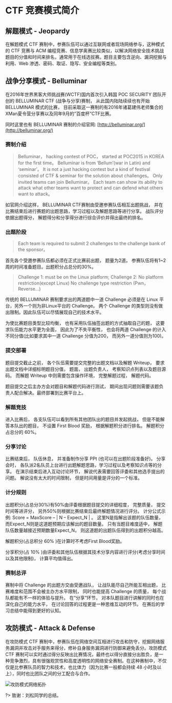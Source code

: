# CTF 竞赛模式简介

## 解题模式 - Jeopardy

在解题模式 CTF 赛制中，参赛队伍可以通过互联网或者现场网络参与，这种模式的 CTF 竞赛与 ACM 编程竞赛、信息学奥赛比较类似，以解决网络安全技术挑战题目的分值和时间来排名，通常用于在线选拔赛。题目主要包含逆向、漏洞挖掘与利用、Web 渗透、密码、取证、隐写、安全编程等类别。

## 战争分享模式 - Belluminar

在2016年世界黑客大师挑战赛(WCTF)国内首次引入韩国 POC SECURITY 团队开创的 BELLUMINAR CTF (战争与分享)赛制， 从此国内陆陆续续也有开始 BELLUMINAR 模式的比赛， 目前采取这一赛制的有2016年诸葛建伟老师集合的XMan夏令营分享赛以及同年9月的”百度杯”CTF比赛。

同时这里也有 BELLUMINAR 赛制的介绍官网: [http://belluminar.org/](http://belluminar.org/)

### 赛制介绍

> Belluminar， hacking contest of POC， started at POC2015 in KOREA for the first time。 Belluminar is from ‘Bellum’(war in Latin) and ‘seminar’。 It is not a just hacking contest but a kind of festival consisted of CTF & seminar for the solution about challenges。 Only invited teams can join Belluminar。 Each team can show its ability to attack what other teams want to protect and can defend what others want to attack。

如官网介绍这样， BELLUMINAR CTF赛制由受邀参赛队伍相互出题挑战， 并在比赛结束后进行赛题的出题思路，学习过程以及解题思路等进行分享。 战队评分依据出题得分， 解题得分和分享得分进行综合评价并得出最终的排名。

### 出题阶段

> Each team is required to submit 2 challenges to the challenge bank of the sponsor。

首先各个受邀参赛队伍都必须在正式比赛前出题， 题量为2道。 参赛队伍将有1~2周的时间准备题目。出题积分占总分的30%。

> Challenge 1: must be on the Linux platform; Challenge 2: No platform restriction(except Linux) No challenge type restriction (Pwn， Reverse…)

传统的 BELLUMINAR 赛制要求出的两道题中一道 Challenge 必须是在 Linux 平台，另外一个则为非Linux平台的 Challenge。 两个 Challenge 的类型则没有做出限制。因此队伍可以尽情展现自己的技术水平。

为使比赛题目类型比较均衡， 也有采用队伍抽签出题的方式抽取自己的题， 这要求队伍能力水平更为全面， 因此为了不失平衡性， 也会将两道 Challenge 的计入不同分值(比如要求其中一道 Challenge 分值为200， 而另外一道分值则为100)。

### 提交部署

题目提交截止之前， 各个队伍需要提交完整的出题文档以及解题 Writeup， 要求出题文档中详细标明题目分值， 题面， 出题负责人， 考察知识点列表以及题目源码。 而解题 Writeup 中则需要包含操作环境， 完整解题过程， 解题代码。

题目提交之后主办方会对题目和解题代码进行测试， 期间出现问题则需要该题负责人配合解决。最终部署到比赛平台上。

### 解题竞技

进入比赛后， 各支队伍可以看到所有其他团队出的题目并发起挑战， 但是不能解答本队出的题目， 不设置 First Blood 奖励， 根据解题积分进行排名。 解题积分占总分的 60%。

### 分享讨论

比赛结束后， 队伍休息， 并准备制作分享 PPt (也可以在出题阶段准备好)。 分享会时， 各队派2名队员上台进行出题解题思路，学习过程以及考察知识点等的分享。 在演示结束后进入互动讨论环节， 解说代表需要回答评委和其他选手提出的问题。 解说没有太大的时间限制， 但是时间用量是评分的一个标准。

### 计分规则

出题积分(占总分30%)有50%由评委根据题目提交的详细程度， 完整质量， 提交时间等进评分， 另外50%则根据比赛结束后最终解题情况进行评分。 计分公式示例: Score = MaxScore – | N – Expect_N | 。 这里N是指解出该题的队伍数量， 而Expect_N则是这道题预期应该解出的题目数量。 只有当题目难度适中， 解题队伍数量越接近预期数量Expect_N， 则这道题的出题队伍得到的出题积分越高。

解题积分(占总积分 60% )在计算时不考虑First Blood奖励。

分享积分(占 10% )由评委和其他队伍根据其技术分享内容进行评分(考虑分享时间以及其他限制)， 计算平均值得出。

### 赛制总评

赛制中将 Challenge 的出题方交由受邀战队， 让战队能尽自己所能互相出题， 比赛难度和范围不会被主办方水平限制， 同时也能提高 Challenge 的质量， 每个战队都能有不一样的体验与提升。 在”分享”环节， 对本队题目进行讲解的同时也在深化自己的能力水平， 在讨论回答的过程更是一种思维互动的环节。 在赛后的学习总结中能得到更好的认知。


## 攻防模式 - Attack & Defense

在攻防模式 CTF 赛制中，参赛队伍在网络空间互相进行攻击和防守，挖掘网络服务漏洞并攻击对手服务来得分，修补自身服务漏洞进行防御来避免丢分。攻防模式 CTF 赛制可以实时通过得分反映出比赛情况，最终也以得分直接分出胜负，是一种竞争激烈，具有很强观赏性和高度透明性的网络安全赛制。在这种赛制中，不仅仅是比参赛队员的智力和技术，也比体力（因为比赛一般都会持续 48 小时及以上），同时也比团队之间的分工配合与合作。

![攻防模式网络拓扑](/ctf_mode/images/network。jpg)

?> 致谢：刘松同学的总结。

